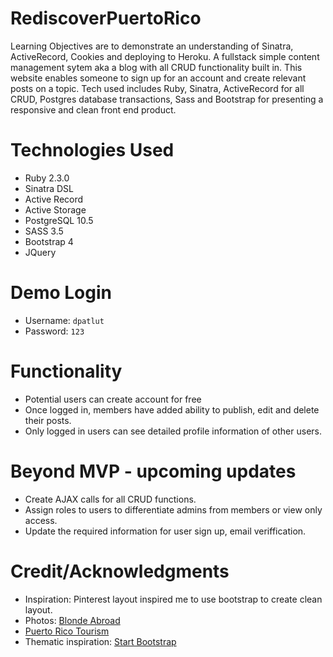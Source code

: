 # RediscoverPuertoRico
Learning Objectives are to demonstrate an understanding of Sinatra, ActiveRecord, Cookies and deploying to Heroku. A fullstack simple content management sytem aka a blog with all CRUD functionality built in. This website enables someone to sign up for an account and create relevant posts on a topic. Tech used includes Ruby, Sinatra, ActiveRecord for all CRUD, Postgres database transactions, Sass and Bootstrap for presenting a responsive and clean front end product.

# Technologies Used
- Ruby 2.3.0
- Sinatra DSL
- Active Record
- Active Storage
- PostgreSQL 10.5
- SASS 3.5
- Bootstrap 4
- JQuery 

# Demo Login
- Username: `dpatlut`
- Password: `123`

# Functionality
- Potential users can create account for free 
- Once logged in, members have added ability to publish, edit and delete their posts.
- Only logged in users can see detailed profile information of other users.

# Beyond MVP - upcoming updates
- Create AJAX calls for all CRUD functions.
- Assign roles to users to differentiate admins from members or view only access.
- Update the required information for user sign up, email veriffication.

# Credit/Acknowledgments
- Inspiration: Pinterest layout inspired me to use bootstrap to create clean layout.
- Photos: [Blonde Abroad](https://theblondeabroad.com/the-ultimate-guide-to-puerto-rico-in-three-days/)
- [Puerto Rico Tourism](https://www.prtourism.com/dnn/Default.aspx)
- Thematic inspiration: [Start Bootstrap](https://startbootstrap.com/) 
